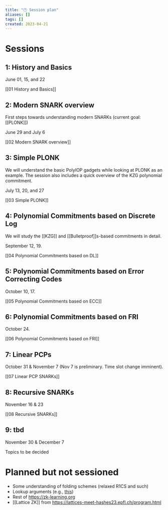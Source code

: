```yaml
---
title: "🕐 Session plan"
aliases: []
tags: []
created: 2023-04-21
---
```


# Sessions
## 1: History and Basics
June 01, 15, and 22

[[01 History and Basics]]

## 2: Modern SNARK overview
First steps towards understanding modern SNARKs (current goal: [[PLONK]])

June 29 and July 6

[[02 Modern SNARK overview]]

## 3: Simple PLONK
We will understand the basic PolyIOP gadgets while looking at PLONK as an example. The session also includes a quick overview of the KZG polynomial commitment. 

July 13, 20, and 27

[[03 Simple PLONK]]

## 4: Polynomial Commitments based on Discrete Log
We will study the [[KZG]] and [[Bulletproof]]s-based commitments in detail. 

September 12, 19.

[[04 Polynomial Commitments based on DL]]

## 5: Polynomial Commitments based on Error Correcting Codes
October 10, 17.

[[05 Polynomial Commitments based on ECC]]

## 6: Polynomial Commitments based on FRI
October 24.

[[06 Polynomial Commitments based on FRI]]

## 7: Linear PCPs
October 31 & November 7 (Nov 7 is preliminary. Time slot change imminent).

[[07 Linear PCP SNARKs]]

## 8: Recursive SNARKs
November 16 & 23

[[08 Recursive SNARKs]]

## 9: tbd
November 30 & December 7

Topics to be decided

# Planned but not sessioned
- Some understanding of folding schemes (relaxed R1CS and such)
- Lookup arguments (e.g., [this](https://www.youtube.com/watch?v=uGjbczKGm4s&list=PL8Vt-7cSFnw1gx51WHRgAtioVqAjzMS1w&index=12))
- Rest of https://zk-learning.org
- [[Lattice ZK]] from https://lattices-meet-hashes23.epfl.ch/program.html
